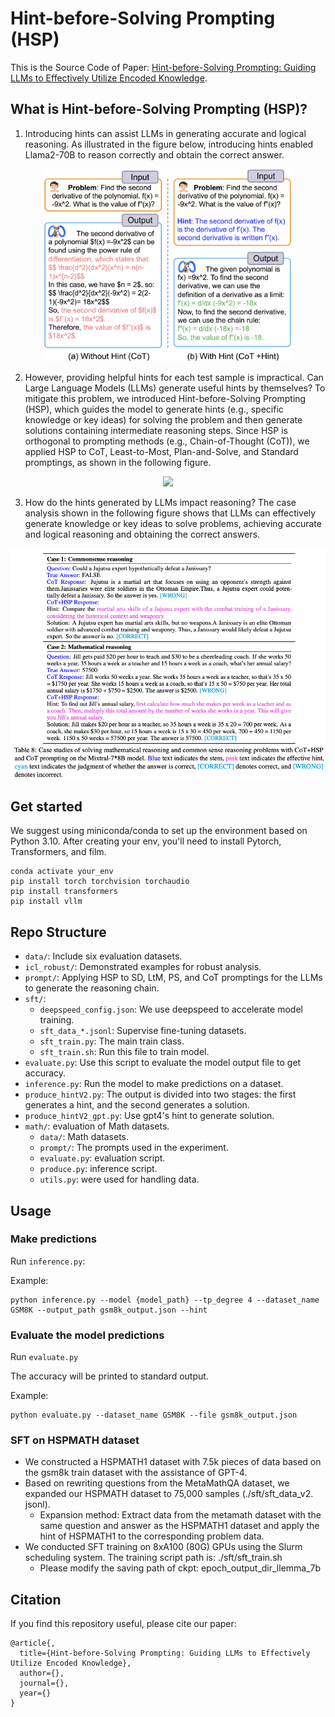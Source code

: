 # Hint-before-Solving Prompting (HSP)
This is the Source Code of Paper: [Hint-before-Solving Prompting: Guiding LLMs to
Effectively Utilize Encoded Knowledge](https://arxiv.org/).


## What is Hint-before-Solving Prompting (HSP)?

1. Introducing hints can assist LLMs in generating accurate and logical reasoning. As illustrated in the figure below, introducing hints enabled Llama2-70B to reason correctly and obtain the correct answer.

<div align=center>
<img src="./img/intro.png" width="400">
</div>

2. However, providing helpful hints for each test sample is impractical. Can Large Language Models (LLMs) generate useful hints by themselves?
To mitigate this problem, we introduced Hint-before-Solving Prompting (HSP), which guides the model to generate hints (e.g., specific knowledge or key ideas)  for solving the problem and then generate solutions containing intermediate reasoning steps. 
Since HSP is orthogonal to prompting methods (e.g., Chain-of-Thought (CoT)), we applied HSP to CoT, Least-to-Most, Plan-and-Solve, and Standard promptings, as shown in the following figure.

<div align=center>
<img src="./img/framework.png" width="650" class="center">
</div>

3. How do the hints generated by LLMs impact reasoning?
The case analysis shown in the following figure shows that LLMs can effectively generate knowledge or key ideas to solve problems, achieving accurate and logical reasoning and obtaining the correct answers.

<div align=center>
<img src="./img/cases.png" width="550" class="center">
</div>


## Get started
We suggest using miniconda/conda to set up the environment based on Python 3.10. 
After creating your env, you'll need to install Pytorch, Transformers, and film.
```
conda activate your_env
pip install torch torchvision torchaudio
pip install transformers
pip install vllm

```

 

## Repo Structure
- `data/`: Include six evaluation datasets. 
- `icl_robust/`: Demonstrated examples for robust analysis.
- `prompt/`:  Applying HSP to SD, LtM, PS, and CoT promptings for the LLMs to generate the reasoning chain.
- `sft/`:
  - `deepspeed_config.json`: We use deepspeed to accelerate model training.
  - `sft_data_*.jsonl`: Supervise fine-tuning datasets.
  - `sft_train.py`: The main train class.
  - `sft_train.sh`: Run this file to train model.  
- `evaluate.py`: Use this script to evaluate the model output file to get accuracy.
- `inference.py`: Run the model to make predictions on a dataset.
- `produce_hintV2.py`: The output is divided into two stages: the first generates a hint, and the second generates a solution.
- `produce_hintV2_gpt.py`: Use gpt4's hint to generate solution.
- `math/`: evaluation of Math datasets.
  - `data/`: Math datasets.
  - `prompt/`:  The prompts used in the experiment.
  -  `evaluate.py`: evaluation script.
  -  `produce.py`: inference script.
  -  `utils.py`: were used for handling data.


## Usage

### Make predictions

Run `inference.py`:

Example:
```
python inference.py --model {model_path} --tp_degree 4 --dataset_name GSM8K --output_path gsm8k_output.json --hint
```

### Evaluate the model predictions
Run `evaluate.py`

The accuracy will be printed to standard output.

Example:
```
python evaluate.py --dataset_name GSM8K --file gsm8k_output.json
```

### SFT on HSPMATH dataset
- We constructed a HSPMATH1 dataset with 7.5k pieces of data based on the gsm8k train dataset with the assistance of GPT-4.
- Based on rewriting questions from the MetaMathQA dataset, we expanded our HSPMATH dataset to 75,000 samples (./sft/sft_data_v2. jsonl).
  - Expansion method: Extract data from the metamath dataset with the same question and answer as the HSPMATH1 dataset and apply the hint of HSPMATH1 to the corresponding problem data.
- We conducted SFT training on 8xA100 (80G) GPUs using the Slurm scheduling system. The training script path is: ./sft/sft_train.sh
  - Please modify the saving path of ckpt: epoch_output_dir_llemma_7b


## Citation
If you find this repository useful, please cite our paper:
```
@article{,
  title={Hint-before-Solving Prompting: Guiding LLMs to Effectively Utilize Encoded Knowledge},
  author={},
  journal={},
  year={}
}
```